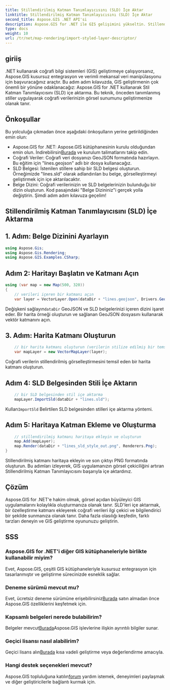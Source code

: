 ```yaml
---
title: Stillendirilmiş Katman Tanımlayıcısını (SLD) İçe Aktar
linktitle: Stillendirilmiş Katman Tanımlayıcısını (SLD) İçe Aktar
second_title: Aspose.GIS .NET API'si
description: Aspose.GIS for .NET ile GIS gelişimini yükseltin. Stillendirilmiş Katman Tanımlayıcıyı (SLD) zahmetsizce içe aktarın. Şimdi özelleştirme olanaklarını keşfedin!
type: docs
weight: 10
url: /tr/net/map-rendering/import-styled-layer-descriptor/
---
```

## giriiş
.NET kullanarak coğrafi bilgi sistemleri (GIS) geliştirmeye çalışıyorsanız, Aspose.GIS kusursuz entegrasyon ve verimli mekansal veri manipülasyonu için başvuracağınız araçtır. Bu adım adım kılavuzda, GIS geliştirmenin çok önemli bir yönüne odaklanacağız: Aspose.GIS for .NET kullanarak Stil Katman Tanımlayıcısını (SLD) içe aktarma. Bu teknik, önceden tanımlanmış stiller uygulayarak coğrafi verilerinizin görsel sunumunu geliştirmenize olanak tanır.
## Önkoşullar
Bu yolculuğa çıkmadan önce aşağıdaki önkoşulların yerine getirildiğinden emin olun:
-  Aspose.GIS for .NET: Aspose.GIS kütüphanesinin kurulu olduğundan emin olun. İndirebilirsin[Burada](https://releases.aspose.com/gis/net/) ve kurulum talimatlarını takip edin.
- Coğrafi Veriler: Coğrafi veri dosyanızı GeoJSON formatında hazırlayın. Bu eğitim için "lines.geojson" adlı bir dosya kullanacağız.
- SLD Belgesi: İstenilen stillere sahip bir SLD belgesi oluşturun. Örneğimizde "lines.sld" olarak adlandırılan bu belge, görselleştirmeyi geliştirmek için içe aktarılacaktır.
- Belge Dizini: Coğrafi verilerinizin ve SLD belgelerinizin bulunduğu bir dizin oluşturun. Kod pasajındaki "Belge Dizininiz"i gerçek yolla değiştirin.
Şimdi adım adım kılavuza geçelim!
## Stillendirilmiş Katman Tanımlayıcısını (SLD) İçe Aktarma
## 1. Adım: Belge Dizinini Ayarlayın
```csharp
using Aspose.Gis;
using Aspose.Gis.Rendering;
using Aspose.GIS.Examples.CSharp;
```
## Adım 2: Haritayı Başlatın ve Katmanı Açın
```csharp
using (var map = new Map(500, 320))
{
    // verileri içeren bir katmanı açın
    var layer = VectorLayer.Open(dataDir + "lines.geojson", Drivers.GeoJson);
```
 Değişkeni sağlayın`dataDir` GeoJSON ve SLD belgelerinizi içeren dizini işaret eder.
Bir harita örneği oluşturun ve sağlanan GeoJSON dosyasını kullanarak vektör katmanını açın.
## 3. Adım: Harita Katmanı Oluşturun
```csharp
    // bir harita katmanı oluşturun (verilerin stilize edilmiş bir temsili)
    var mapLayer = new VectorMapLayer(layer);
```
Coğrafi verilerin stillendirilmiş görselleştirmesini temsil eden bir harita katmanı oluşturun.
## Adım 4: SLD Belgesinden Stili İçe Aktarın
```csharp
    // bir SLD belgesinden stil içe aktarma
    mapLayer.ImportSld(dataDir + "lines.sld");
```
 Kullan`ImportSld` Belirtilen SLD belgesinden stilleri içe aktarma yöntemi.
## Adım 5: Haritaya Katman Ekleme ve Oluşturma
```csharp
    // stillendirilmiş katmanı haritaya ekleyin ve oluşturun
    map.Add(mapLayer);
    map.Render(dataDir + "lines_sld_style_out.png", Renderers.Png);
}
```
Stillendirilmiş katmanı haritaya ekleyin ve son çıktıyı PNG formatında oluşturun.
Bu adımları izleyerek, GIS uygulamanızın görsel çekiciliğini artıran Stillendirilmiş Katman Tanımlayıcısını başarıyla içe aktardınız.
## Çözüm
Aspose.GIS for .NET'e hakim olmak, görsel açıdan büyüleyici GIS uygulamalarını kolaylıkla oluşturmanıza olanak tanır. SLD'leri içe aktarmak, bir özelleştirme katmanı ekleyerek coğrafi verileri ilgi çekici ve bilgilendirici bir şekilde sunmanıza olanak tanır. Daha fazla olasılığı keşfedin, farklı tarzları deneyin ve GIS geliştirme oyununuzu geliştirin.
## SSS
### Aspose.GIS for .NET'i diğer GIS kütüphaneleriyle birlikte kullanabilir miyim?
Evet, Aspose.GIS, çeşitli GIS kütüphaneleriyle kusursuz entegrasyon için tasarlanmıştır ve geliştirme sürecinizde esneklik sağlar.
### Deneme sürümü mevcut mu?
 Evet, ücretsiz deneme sürümüne erişebilirsiniz[Burada](https://releases.aspose.com/) satın almadan önce Aspose.GIS özelliklerini keşfetmek için.
### Kapsamlı belgeleri nerede bulabilirim?
 Belgeler mevcut[Burada](https://reference.aspose.com/gis/net/)Aspose.GIS işlevlerine ilişkin ayrıntılı bilgiler sunar.
### Geçici lisansı nasıl alabilirim?
 Geçici lisans alın[Burada](https://purchase.aspose.com/temporary-license/) kısa vadeli geliştirme veya değerlendirme amacıyla.
### Hangi destek seçenekleri mevcut?
 Aspose.GIS topluluğuna katılın[forum](https://forum.aspose.com/c/gis/33) yardım istemek, deneyimleri paylaşmak ve diğer geliştiricilerle bağlantı kurmak için.